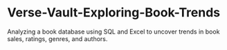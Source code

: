 # Verse-Vault-Exploring-Book-Trends
Analyzing a book database using SQL and Excel to uncover trends in book sales, ratings, genres, and authors.
